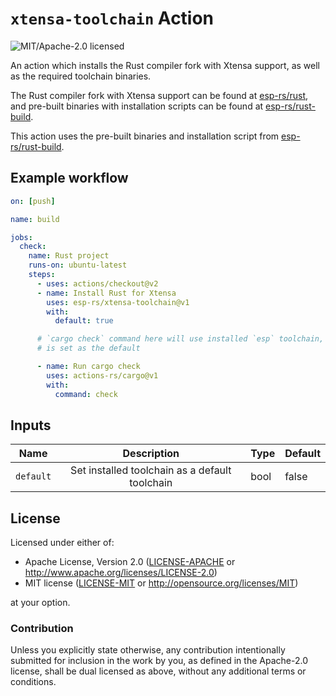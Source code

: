 # `xtensa-toolchain` Action

![MIT/Apache-2.0 licensed](https://img.shields.io/badge/license-MIT%2FApache--2.0-blue)

An action which installs the Rust compiler fork with Xtensa support, as well as the required toolchain binaries.

The Rust compiler fork with Xtensa support can be found at [esp-rs/rust], and pre-built binaries with installation scripts can be found at [esp-rs/rust-build].

This action uses the pre-built binaries and installation script from [esp-rs/rust-build].

[esp-rs/rust]: https://github.com/esp-rs/rust
[esp-rs/rust-build]: https://github.com/esp-rs/rust

## Example workflow

```yaml
on: [push]

name: build

jobs:
  check:
    name: Rust project
    runs-on: ubuntu-latest
    steps:
      - uses: actions/checkout@v2
      - name: Install Rust for Xtensa
        uses: esp-rs/xtensa-toolchain@v1
        with:
          default: true

      # `cargo check` command here will use installed `esp` toolchain, as it
      # is set as the default

      - name: Run cargo check
        uses: actions-rs/cargo@v1
        with:
          command: check
```

## Inputs

| Name      |                  Description                   | Type | Default |
| --------- | :--------------------------------------------: | ---- | ------- |
| `default` | Set installed toolchain as a default toolchain | bool | false   |

## License

Licensed under either of:

- Apache License, Version 2.0 ([LICENSE-APACHE](LICENSE-APACHE) or http://www.apache.org/licenses/LICENSE-2.0)
- MIT license ([LICENSE-MIT](LICENSE-MIT) or http://opensource.org/licenses/MIT)

at your option.

### Contribution

Unless you explicitly state otherwise, any contribution intentionally submitted for inclusion in
the work by you, as defined in the Apache-2.0 license, shall be dual licensed as above, without
any additional terms or conditions.
